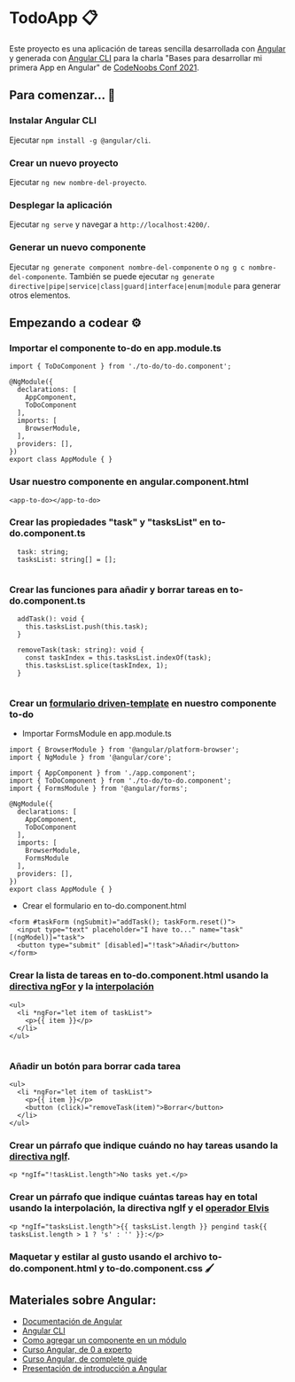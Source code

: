 # TodoApp 📋

Este proyecto es una aplicación de tareas sencilla desarrollada con [Angular](https://angular.io/) y generada con [Angular CLI](https://angular.io/cli) para la charla "Bases para desarrollar mi primera App en Angular" de [CodeNoobs Conf 2021](https://codenoobsconf.com/).

## Para comenzar... 🚀

### Instalar Angular CLI
Ejecutar `npm install -g @angular/cli`.

### Crear un nuevo proyecto

Ejecutar `ng new nombre-del-proyecto`.

### Desplegar la aplicación

Ejecutar `ng serve` y navegar a `http://localhost:4200/`.

### Generar un nuevo componente

Ejecutar `ng generate component nombre-del-componente` o `ng g c nombre-del-componente`. También se puede ejecutar `ng generate directive|pipe|service|class|guard|interface|enum|module` para generar otros elementos.

## Empezando a codear ⚙️

### Importar el componente to-do en app.module.ts

```
import { ToDoComponent } from './to-do/to-do.component';

@NgModule({
  declarations: [
    AppComponent,
    ToDoComponent
  ],
  imports: [
    BrowserModule,
  ],
  providers: [],
})
export class AppModule { }
```

### Usar nuestro componente en angular.component.html

```
<app-to-do></app-to-do>
```


### Crear las propiedades "task" y "tasksList" en to-do.component.ts

```
  task: string;
  tasksList: string[] = [];
  
```

### Crear las funciones para añadir y borrar tareas en to-do.component.ts

```
  addTask(): void {
    this.tasksList.push(this.task);
  }
```
```
  removeTask(task: string): void {
    const taskIndex = this.tasksList.indexOf(task);
    this.tasksList.splice(taskIndex, 1);
  }
  
```
### Crear un [formulario driven-template](https://angular.io/docs) en nuestro componente to-do
- Importar FormsModule en app.module.ts
```
import { BrowserModule } from '@angular/platform-browser';
import { NgModule } from '@angular/core';

import { AppComponent } from './app.component';
import { ToDoComponent } from './to-do/to-do.component';
import { FormsModule } from '@angular/forms';

@NgModule({
  declarations: [
    AppComponent,
    ToDoComponent
  ],
  imports: [
    BrowserModule,
    FormsModule
  ],
  providers: [],
})
export class AppModule { }
```
-  Crear el formulario en to-do.component.html
```
<form #taskForm (ngSubmit)="addTask(); taskForm.reset()">
  <input type="text" placeholder="I have to..." name="task" [(ngModel)]="task">
  <button type="submit" [disabled]="!task">Añadir</button>
</form>
```

### Crear la lista de tareas en to-do.component.html usando la [directiva ngFor](https://angular.io/api/common/NgForOf) y la [interpolación](https://desarrolloweb.com/articulos/binding-interpolacion-angular.html)

```
<ul>
  <li *ngFor="let item of taskList">
    <p>{{ item }}</p>
  </li>
</ul>
  
```
### Añadir un botón para borrar cada tarea

```
<ul>
  <li *ngFor="let item of taskList">
    <p>{{ item }}</p>
    <button (click)="removeTask(item)">Borrar</button>
  </li>
</ul>
````

### Crear un párrafo que indique cuándo no hay tareas usando la [directiva ngIf](https://angular.io/api/common/NgIf).

```
<p *ngIf="!taskList.length">No tasks yet.</p>
```

### Crear un párrafo que indique cuántas tareas hay en total usando la interpolación, la directiva ngIf y el [operador Elvis](https://www.javatpoint.com/kotlin-elvis-operator)

```
<p *ngIf="tasksList.length">{{ tasksList.length }} pengind task{{ tasksList.length > 1 ? 's' : '' }}:</p>
```

### Maquetar y estilar al gusto usando el archivo to-do.component.html y to-do.component.css 🖌

## Materiales sobre Angular:
- [Documentación de Angular](https://angular.io/docs)
- [Angular CLI](https://angular.io/docs)
- [Como agregar un componente en un módulo](https://gustavodohara.com/blogangular/agregar-componente-una-pagina-modulo-angular/)
- [Curso Angular, de 0 a experto](https://www.udemy.com/course/angular-fernando-herrera/)
- [Curso Angular, de complete guide](https://www.udemy.com/course/the-complete-guide-to-angular-2/)
- [Presentación de introducción a Angular](https://www.canva.com/design/DAEfTbdX_28/ccb70NsnldEPsiubTRfz1A/view?utm_content=DAEfTbdX_28&utm_campaign=designshare&utm_medium=link&utm_source=sharebutton)
